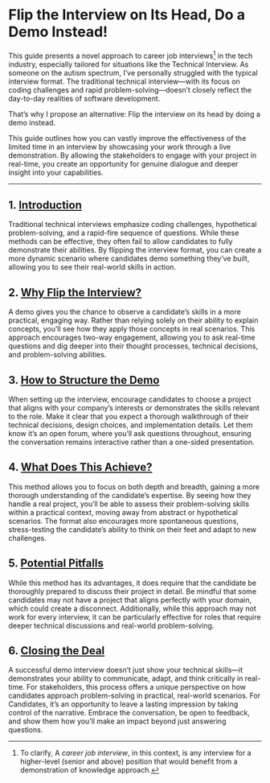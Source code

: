 # Flip the Interview on Its Head, Do a Demo Instead!

This guide presents a novel approach to career job interviews[^1] in the tech industry, especially tailored for situations like the Technical Interview. As someone on the autism spectrum, I’ve personally struggled with the typical interview format. The traditional technical interview—with its focus on coding challenges and rapid problem-solving—doesn’t closely reflect the day-to-day realities of software development.

That’s why I propose an alternative: Flip the interview on its head by doing a demo instead.

This guide outlines how you can vastly improve the effectiveness of the limited time in an interview by showcasing your work through a live demonstration. By allowing the stakeholders to engage with your project in real-time, you create an opportunity for genuine dialogue and deeper insight into your capabilities.

---

## 1. [Introduction](introduction)

Traditional technical interviews emphasize coding challenges, hypothetical problem-solving, and a rapid-fire sequence of questions. While these methods can be effective, they often fail to allow candidates to fully demonstrate their abilities. By flipping the interview format, you can create a more dynamic scenario where candidates demo something they’ve built, allowing you to see their real-world skills in action.

## 2. [Why Flip the Interview?](why)

A demo gives you the chance to observe a candidate’s skills in a more practical, engaging way. Rather than relying solely on their ability to explain concepts, you’ll see how they apply those concepts in real scenarios. This approach encourages two-way engagement, allowing you to ask real-time questions and dig deeper into their thought processes, technical decisions, and problem-solving abilities.

## 3. [How to Structure the Demo](structure)

When setting up the interview, encourage candidates to choose a project that aligns with your company’s interests or demonstrates the skills relevant to the role. Make it clear that you expect a thorough walkthrough of their technical decisions, design choices, and implementation details. Let them know it’s an open forum, where you’ll ask questions throughout, ensuring the conversation remains interactive rather than a one-sided presentation.

## 4. [What Does This Achieve?](what)

This method allows you to focus on both depth and breadth, gaining a more thorough understanding of the candidate’s expertise. By seeing how they handle a real project, you’ll be able to assess their problem-solving skills within a practical context, moving away from abstract or hypothetical scenarios. The format also encourages more spontaneous questions, stress-testing the candidate’s ability to think on their feet and adapt to new challenges.

## 5. [Potential Pitfalls](pitfalls)

While this method has its advantages, it does require that the candidate be thoroughly prepared to discuss their project in detail. Be mindful that some candidates may not have a project that aligns perfectly with your domain, which could create a disconnect. Additionally, while this approach may not work for every interview, it can be particularly effective for roles that require deeper technical discussions and real-world problem-solving.

## 6. [Closing the Deal](closing)

A successful demo interview doesn’t just show your technical skills—it demonstrates your ability to communicate, adapt, and think critically in real-time. For stakeholders, this process offers a unique perspective on how candidates approach problem-solving in practical, real-world scenarios. For Candidates, it’s an opportunity to leave a lasting impression by taking control of the narrative. Embrace the conversation, be open to feedback, and show them how you’ll make an impact beyond just answering questions.

[^1]: To clarify, A *career job interview*, in this context, is any interview for a higher-level (senior and above) position that would benefit from a demonstration of knowledge approach.
